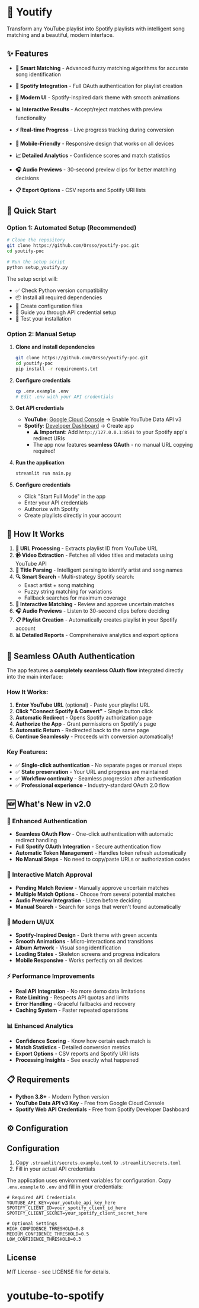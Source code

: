 # 🎵 Youtify

Transform any YouTube playlist into Spotify playlists with intelligent song matching and a beautiful, modern interface.

## ✨ Features

- **🎯 Smart Matching** - Advanced fuzzy matching algorithms for accurate song identification
- **🔐 Spotify Integration** - Full OAuth authentication for playlist creation
- **🎨 Modern UI** - Spotify-inspired dark theme with smooth animations
- **📊 Interactive Results** - Accept/reject matches with preview functionality
- **⚡ Real-time Progress** - Live progress tracking during conversion
- **📱 Mobile-Friendly** - Responsive design that works on all devices

- **📈 Detailed Analytics** - Confidence scores and match statistics
- **🎧 Audio Previews** - 30-second preview clips for better matching decisions
- **📋 Export Options** - CSV reports and Spotify URI lists

## 🚀 Quick Start

### Option 1: Automated Setup (Recommended)
```bash
# Clone the repository
git clone https://github.com/Orsso/youtify-poc.git
cd youtify-poc

# Run the setup script
python setup_youtify.py
```

The setup script will:
- ✅ Check Python version compatibility
- 📦 Install all required dependencies
- 🔧 Create configuration files
- 🔑 Guide you through API credential setup
- 🧪 Test your installation

### Option 2: Manual Setup
1. **Clone and install dependencies**
   ```bash
   git clone https://github.com/Orsso/youtify-poc.git
   cd youtify-poc
   pip install -r requirements.txt
   ```

2. **Configure credentials**
   ```bash
   cp .env.example .env
   # Edit .env with your API credentials
   ```

3. **Get API credentials**
   - **YouTube**: [Google Cloud Console](https://console.cloud.google.com/) → Enable YouTube Data API v3
   - **Spotify**: [Developer Dashboard](https://developer.spotify.com/dashboard/) → Create app
     - ⚠️ **Important**: Add `http://127.0.0.1:8501` to your Spotify app's redirect URIs
     - The app now features **seamless OAuth** - no manual URL copying required!

4. **Run the application**
   ```bash
   streamlit run main.py
   ```

2. **Configure credentials**
   - Click "Start Full Mode" in the app
   - Enter your API credentials
   - Authorize with Spotify
   - Create playlists directly in your account

## 🔄 How It Works

1. **🔗 URL Processing** - Extracts playlist ID from YouTube URL
2. **📹 Video Extraction** - Fetches all video titles and metadata using YouTube API
3. **🎵 Title Parsing** - Intelligent parsing to identify artist and song names
4. **🔍 Smart Search** - Multi-strategy Spotify search:
   - Exact artist + song matching
   - Fuzzy string matching for variations
   - Fallback searches for maximum coverage
5. **🎯 Interactive Matching** - Review and approve uncertain matches
6. **🎧 Audio Previews** - Listen to 30-second clips before deciding
7. **📋 Playlist Creation** - Automatically creates playlist in your Spotify account
8. **📊 Detailed Reports** - Comprehensive analytics and export options

## 🔐 Seamless OAuth Authentication

The app features a **completely seamless OAuth flow** integrated directly into the main interface:

### How It Works:
1. **Enter YouTube URL** (optional) - Paste your playlist URL
2. **Click "Connect Spotify & Convert"** - Single button click
3. **Automatic Redirect** - Opens Spotify authorization page
4. **Authorize the App** - Grant permissions on Spotify's page
5. **Automatic Return** - Redirected back to the same page
6. **Continue Seamlessly** - Proceeds with conversion automatically!

### Key Features:
- ✅ **Single-click authentication** - No separate pages or manual steps
- ✅ **State preservation** - Your URL and progress are maintained
- ✅ **Workflow continuity** - Seamless progression after authentication
- ✅ **Professional experience** - Industry-standard OAuth 2.0 flow

## 🆕 What's New in v2.0

### 🔐 Enhanced Authentication
- **Seamless OAuth Flow** - One-click authentication with automatic redirect handling
- **Full Spotify OAuth Integration** - Secure authentication flow
- **Automatic Token Management** - Handles token refresh automatically
- **No Manual Steps** - No need to copy/paste URLs or authorization codes

### 🎯 Interactive Match Approval
- **Pending Match Review** - Manually approve uncertain matches
- **Multiple Match Options** - Choose from several potential matches
- **Audio Preview Integration** - Listen before deciding
- **Manual Search** - Search for songs that weren't found automatically

### 🎨 Modern UI/UX
- **Spotify-Inspired Design** - Dark theme with green accents
- **Smooth Animations** - Micro-interactions and transitions
- **Album Artwork** - Visual song identification
- **Loading States** - Skeleton screens and progress indicators
- **Mobile Responsive** - Works perfectly on all devices

### ⚡ Performance Improvements
- **Real API Integration** - No more demo data limitations
- **Rate Limiting** - Respects API quotas and limits
- **Error Handling** - Graceful fallbacks and recovery
- **Caching System** - Faster repeated operations

### 📊 Enhanced Analytics
- **Confidence Scoring** - Know how certain each match is
- **Match Statistics** - Detailed conversion metrics
- **Export Options** - CSV reports and Spotify URI lists
- **Processing Insights** - See exactly what happened

## 📋 Requirements

- **Python 3.8+** - Modern Python version
- **YouTube Data API v3 Key** - Free from Google Cloud Console
- **Spotify Web API Credentials** - Free from Spotify Developer Dashboard

## ⚙️ Configuration
## Configuration
1. Copy `.streamlit/secrets.example.toml` to `.streamlit/secrets.toml`
2. Fill in your actual API credentials

The application uses environment variables for configuration. Copy `.env.example` to `.env` and fill in your credentials:

```env
# Required API Credentials
YOUTUBE_API_KEY=your_youtube_api_key_here
SPOTIFY_CLIENT_ID=your_spotify_client_id_here
SPOTIFY_CLIENT_SECRET=your_spotify_client_secret_here

# Optional Settings
HIGH_CONFIDENCE_THRESHOLD=0.8
MEDIUM_CONFIDENCE_THRESHOLD=0.5
LOW_CONFIDENCE_THRESHOLD=0.3
```

## License

MIT License - see LICENSE file for details.
# youtube-to-spotify
